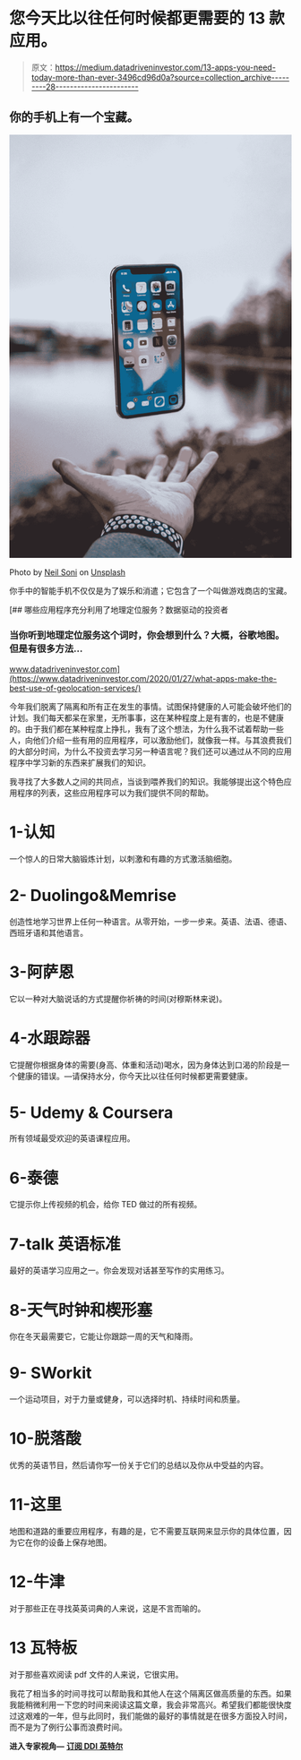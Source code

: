 # 您今天比以往任何时候都更需要的 13 款应用。

> 原文：<https://medium.datadriveninvestor.com/13-apps-you-need-today-more-than-ever-3496cd96d0a?source=collection_archive---------28----------------------->

## 你的手机上有一个宝藏。

![](img/1db20305cc561030fa49d6f41946d83e.png)

Photo by [Neil Soni](https://unsplash.com/@neilsoniphotography?utm_source=medium&utm_medium=referral) on [Unsplash](https://unsplash.com?utm_source=medium&utm_medium=referral)

你手中的智能手机不仅仅是为了娱乐和消遣；它包含了一个叫做游戏商店的宝藏。

[](https://www.datadriveninvestor.com/2020/01/27/what-apps-make-the-best-use-of-geolocation-services/) [## 哪些应用程序充分利用了地理定位服务？数据驱动的投资者

### 当你听到地理定位服务这个词时，你会想到什么？大概，谷歌地图。但是有很多方法…

www.datadriveninvestor.com](https://www.datadriveninvestor.com/2020/01/27/what-apps-make-the-best-use-of-geolocation-services/) 

今年我们脱离了隔离和所有正在发生的事情。试图保持健康的人可能会破坏他们的计划。我们每天都呆在家里，无所事事，这在某种程度上是有害的，也是不健康的。由于我们都在某种程度上挣扎，我有了这个想法，为什么我不试着帮助一些人，向他们介绍一些有用的应用程序，可以激励他们，就像我一样。与其浪费我们的大部分时间，为什么不投资去学习另一种语言呢？我们还可以通过从不同的应用程序中学习新的东西来扩展我们的知识。

我寻找了大多数人之间的共同点，当谈到喂养我们的知识。我能够提出这个特色应用程序的列表，这些应用程序可以为我们提供不同的帮助。

# 1-认知

一个惊人的日常大脑锻炼计划，以刺激和有趣的方式激活脑细胞。

# 2- Duolingo&Memrise

创造性地学习世界上任何一种语言。从零开始，一步一步来。英语、法语、德语、西班牙语和其他语言。

# 3-阿萨恩

它以一种对大脑说话的方式提醒你祈祷的时间(对穆斯林来说)。

# 4-水跟踪器

它提醒你根据身体的需要(身高、体重和活动)喝水，因为身体达到口渴的阶段是一个健康的错误。—请保持水分，你今天比以往任何时候都更需要健康。

# 5- Udemy & Coursera

所有领域最受欢迎的英语课程应用。

# 6-泰德

它提示你上传视频的机会，给你 TED 做过的所有视频。

# 7-talk 英语标准

最好的英语学习应用之一。你会发现对话甚至写作的实用练习。

# 8-天气时钟和楔形塞

你在冬天最需要它，它能让你跟踪一周的天气和降雨。

# 9- SWorkit

一个运动项目，对于力量或健身，可以选择时机、持续时间和质量。

# 10-脱落酸

优秀的英语节目，然后请你写一份关于它们的总结以及你从中受益的内容。

# 11-这里

地图和道路的重要应用程序，有趣的是，它不需要互联网来显示你的具体位置，因为它在你的设备上保存地图。

# 12-牛津

对于那些正在寻找英英词典的人来说，这是不言而喻的。

# 13 瓦特板

对于那些喜欢阅读 pdf 文件的人来说，它很实用。

我花了相当多的时间寻找可以帮助我和其他人在这个隔离区做高质量的东西。如果我能稍微利用一下您的时间来阅读这篇文章，我会非常高兴。希望我们都能很快度过这艰难的一年，但与此同时，我们能做的最好的事情就是在很多方面投入时间，而不是为了例行公事而浪费时间。

**进入专家视角—** [**订阅 DDI 英特尔**](https://datadriveninvestor.com/ddi-intel)